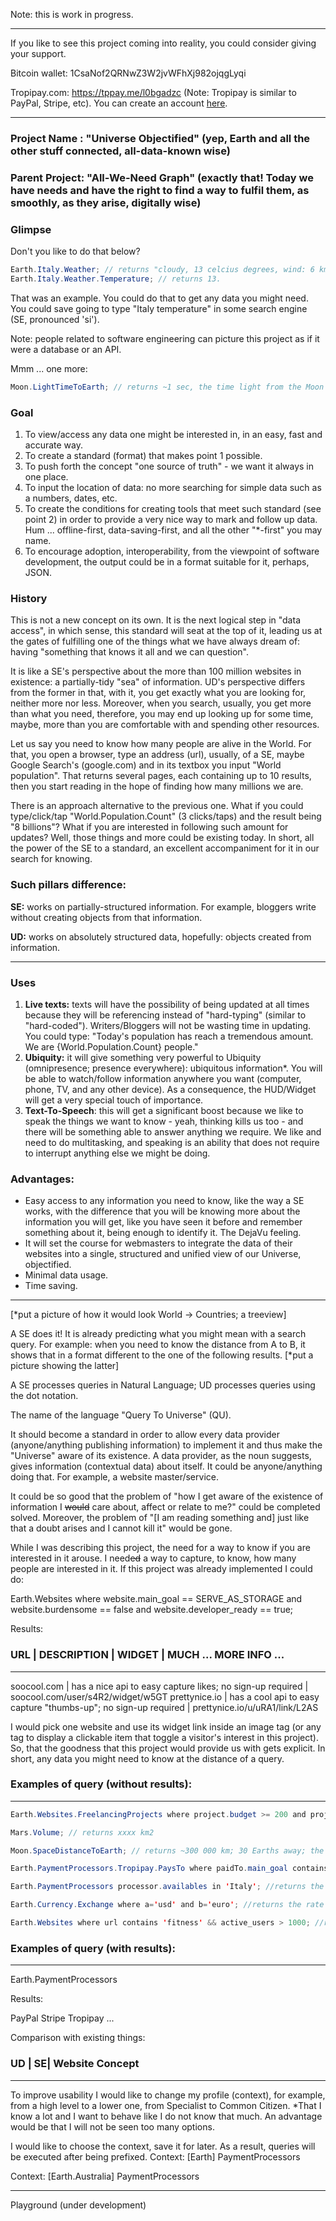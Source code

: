 

Note: this is work in progress.
*********
If you like to see this project coming into reality, you could consider giving your support.

Bitcoin wallet: 1CsaNof2QRNwZ3W2jvWFhXj982ojqgLyqi

Tropipay.com: https://tppay.me/l0bgadzc (Note: Tropipay is similar to PayPal, Stripe, etc). You can create an account [here](https://www.tropipay.com/signup/0LQ4	"Create a new account").

*********

### Project Name : "Universe Objectified" (yep, Earth and all the other stuff connected, all-data-known wise)

### Parent Project: "All-We-Need Graph" (exactly that! Today we have needs and have the right to find a way to fulfil them, as smoothly, as they arise, digitally wise)

### Glimpse

Don't you like to do that below?

```java
Earth.Italy.Weather; // returns "cloudy, 13 celcius degrees, wind: 6 km/h;"
Earth.Italy.Weather.Temperature; // returns 13.
```

That was an example. You could do that to get any data you might need. You could save going to type "Italy temperature" in some search engine (SE, pronounced 'si').

Note: people related to software engineering can picture this project as if it were a database or an API.

Mmm ... one more:

```java
Moon.LightTimeToEarth; // returns ~1 sec, the time light from the Moon takes to reach us.
```

### Goal

1. To view/access any data one might be interested in, in an easy, fast and accurate way.
2. To create a standard (format) that makes point 1 possible. 
3. To push forth the concept "one source of truth" - we want it always in one place. 
4. To input the location of data: no more searching for simple data such as a numbers, dates, etc.
5. To create the conditions for creating tools that meet such standard (see point 2) in order to provide a very nice way to mark and follow up data. Hum ... offline-first, data-saving-first, and all the other "*-first" you may name.
6. To encourage adoption, interoperability, from the viewpoint of software development, the output could be in a format suitable for it, perhaps, JSON. 

### History

This is not a new concept on its own. It is the next logical step in "data access", in which sense, this standard will seat at the top of it, leading us at the gates of fulfilling one of the things what we have always dream of: having "something that knows it all and we can question".

It is like a SE's perspective about the more than 100 million websites in existence: a partially-tidy "sea" of information. UD's perspective differs from the former in that, with it, you get exactly what you are looking for, neither more nor less. Moreover, when you search, usually, you get more than what you need, therefore, you may end up looking up for some time, maybe, more than you are comfortable with and spending other resources.

Let us say you need to know how many people are alive in the World. For that, you open a browser, type an address (url), usually, of a SE, maybe Google Search's (google.com) and in its textbox you input "World population". That returns several pages, each containing up to 10 results, then you start reading in the hope of finding how many millions we are.

There is an approach alternative to the previous one. What if you could type/click/tap "World.Population.Count" (3 clicks/taps) and the result being "8 billions"? What if you are interested in following such amount for updates? Well, those things and more could be existing today. In short, all the power of the SE to a standard, an excellent accompaniment for it in our search for knowing.

### Such pillars difference:

**SE:** works on partially-structured information. For example, bloggers write without creating objects from that information.

**UD:** works on absolutely structured data, hopefully: objects created from information.

---------------------------

###  Uses

1. **Live texts:** texts will have the possibility of being updated at all times because they will be referencing instead of "hard-typing" (similar to "hard-coded"). Writers/Bloggers will not be wasting time in updating. You could type: "Today's population has reach a tremendous amount. We are {World.Population.Count} people." 
2. **Ubiquity:** it will give something very powerful to Ubiquity (omnipresence; presence everywhere): ubiquitous information*. You will be able to watch/follow information anywhere you want (computer, phone, TV, and any other device). As a consequence, the HUD/Widget will get a very special touch of importance.
3. **Text-To-Speech**: this will get a significant boost because we like to speak the things we want to know - yeah, thinking kills us too - and there will be something able to answer anything we require. We like and need to do multitasking, and speaking is an ability that does not require to interrupt anything else we might be doing. 

### Advantages:

- Easy access to any information you need to know, like the way a SE works, with the difference that you will be knowing more about the information you will get, like you have seen it before and remember something about it, being enough to identify it. The DejaVu feeling.
- It will set the course for webmasters to integrate the data of their websites into a single, structured and unified view of our Universe, objectified.
- Minimal data usage.
- Time saving.

----

[*put a picture of how it would look World -> Countries; a treeview]  

A SE does it! It is already predicting what you might mean with a search query. For example: when you need to know the distance from A to B, it shows that in a format different to the one of the following results. [*put a picture showing the latter]

A SE processes queries in Natural Language; UD processes queries using the dot notation.

The name of the language "Query To Universe" (QU).

It should become a standard in order to allow every data provider (anyone/anything publishing information) to implement it and thus make the "Universe" aware of its existence. A data provider, as the noun suggests, gives information (contextual data) about itself. It could be anyone/anything doing that. For example, a website master/service.

It could be so good that the problem of "how I get aware of the existence of information I ~~would~~ care about, affect or relate to me?" could be completed solved. Moreover, the problem of "[I am reading something and] just like that a doubt arises and I cannot kill it" would be gone.

While I was describing this project, the need for a way to know if you are interested in it arouse. I need~~ed~~ a way to capture, to know, how many people are interested in it. If this project was already implemented I could do:

Earth.Websites where website.main_goal == SERVE_AS_STORAGE and website.burdensome == false and website.developer_ready == true;

Results:
### URL                |  DESCRIPTION                                                                  | WIDGET | MUCH ... MORE INFO ...
---
soocool.com  | has a nice api to easy capture likes; no sign-up required | soocool.com/user/s4R2/widget/w5GT
prettynice.io  | has a cool api to easy capture "thumbs-up"; no sign-up required | prettynice.io/u/uRA1/link/L2AS

I would pick one website and use its widget link inside an image tag (or any tag to display a clickable item that toggle a visitor's interest in this project). So, that the goodness that this project would provide us with gets explicit. In short, any data you might need to know at the distance of a query. 

### Examples of query (without results):
---
```java
Earth.Websites.FreelancingProjects where project.budget >= 200 and project.currency == 'USD'; //returns a lot of projects, paying 200 USD or more.
```
```java
Mars.Volume; // returns xxxx km2
```
```java
Moon.SpaceDistanceToEarth; // returns ~300 000 km; 30 Earths away; the spatial distance from the Moon to Earth.
```
```java
Earth.PaymentProcessors.Tropipay.PaysTo where paidTo.main_goal contains 'top-up' and paidTo.Currencies contains 'BTC'; // returns, from services/websites that the payment processor Tropipay is connected to, those that can be used to top up your phone's balance using BTC. Put it in another, in answers "Where can I pay a top up using my Tropipay account's BTC balance?".
```
```java
Earth.PaymentProcessors processor.availables in 'Italy'; //returns the payment processors available in Italy. I do not want to sign up and do a lot of steps to end up knowing that it is not the place I will get what I seek.
```
```java
Earth.Currency.Exchange where a='usd' and b='euro'; //returns the rate between those two fiat currencies.
```
```java
Earth.Websites where url contains 'fitness' && active_users > 1000; //returns websites related to fitness that have more than a thousand active users.
```

### Examples of query (with results):
---
Earth.PaymentProcessors

Results:

PayPal
Stripe
Tropipay
...

Comparison with existing things:

### UD | SE| Website Concept
---

To improve usability I would like to change my profile (context), for example, from a high level to a lower one, from Specialist to Common Citizen. *That I know a lot and I want to behave like I do not know that much. An advantage would be that I will not be seen too many options.

I would like to choose the context, save it for later. As a result, queries will be executed after being prefixed.
Context: [Earth]
PaymentProcessors

Context: [Earth.Australia]
PaymentProcessors

---

Playground (under development)